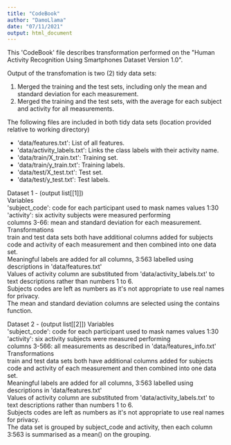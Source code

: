 ```yaml
---
title: "CodeBook"
author: "DamoLlama"
date: "07/11/2021"
output: html_document
---
```


This 'CodeBook' file describes transformation performed on the "Human Activity Recognition Using Smartphones Dataset Version 1.0".

Output of the transfomation is two (2) tidy data sets:
1. Merged the training and the test sets, including only the mean and standard deviation for each measurement.
2. Merged the training and the test sets, with the average for each subject and activity for all measurements.

The following files are included in both tidy data sets
(location provided relative to working directory)

- 'data/features.txt': List of all features.
- 'data/activity_labels.txt': Links the class labels with their activity name.
- 'data/train/X_train.txt': Training set.
- 'data/train/y_train.txt': Training labels.
- 'data/test/X_test.txt': Test set.
- 'data/test/y_test.txt': Test labels.

Dataset 1 - (output list[[1]])  
Variables  
'subject_code': code for each participant used to mask names values 1:30  
'activity': six activity subjects were measured performing  
columns 3-66: mean and standard deviation for each measurement.  
Transformations  
train and test data sets both have additional columns added for subjects code and activity of each measurement and then combined into one data set.  
Meaningful labels are added for all columns, 3:563 labelled using descriptions in 'data/features.txt'  
Values of activity column are substituted from 'data/activity_labels.txt' to text descriptions rather than numbers 1 to 6.  
Subjects codes are left as numbers as it's not appropriate to use real names for privacy.  
The mean and standard deviation columns are selected using the contains function.

Dataset 2 - (output list[[2]])
Variables  
'subject_code': code for each participant used to mask names values 1:30  
'activity': six activity subjects were measured performing  
columns 3-566: all measurements as described in 'data/features_info.txt'  
Transformations  
train and test data sets both have additional columns added for subjects code and activity of each measurement and then combined into one data set.  
Meaningful labels are added for all columns, 3:563 labelled using descriptions in 'data/features.txt'  
Values of activity column are substituted from 'data/activity_labels.txt' to text descriptions rather than numbers 1 to 6.  
Subjects codes are left as numbers as it's not appropriate to use real names for privacy.  
The data set is grouped by subject_code and activity, then each column 3:563 is summarised as a mean() on the grouping.  

